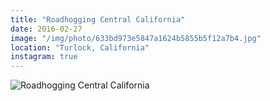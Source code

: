 ```yaml
---
title: "Roadhogging Central California"
date: 2016-02-27
image: "/img/photo/633bd973e5847a1624b5855b5f12a7b4.jpg"
location: "Turlock, California"
instagram: true
---
```


![Roadhogging Central California](/img/photo/633bd973e5847a1624b5855b5f12a7b4.jpg)
